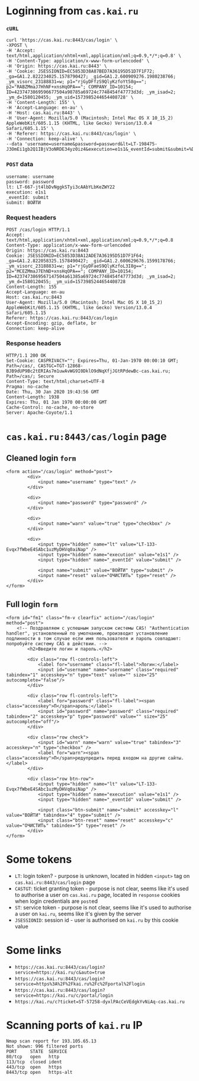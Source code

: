 
# Loginning from `cas.kai.ru`

### `cURL`
    curl 'https://cas.kai.ru:8443/cas/login' \
    -XPOST \
    -H 'Accept: text/html,application/xhtml+xml,application/xml;q=0.9,*/*;q=0.8' \
    -H 'Content-Type: application/x-www-form-urlencoded' \
    -H 'Origin: https://cas.kai.ru:8443' \
    -H 'Cookie: JSESSIONID=EC5853D38A87BED7A36195D51D7F1F72; _ga=GA1.2.822234025.1578790427; _gid=GA1.2.600909276.1980238766; _ym_visorc_23188831=w; p1="rjGyDFfzS9QlyKzfoYt58g=="; p2="RABZMmaJ7HhNF+xnsHqOPA=="; COMPANY_ID=10154; ID=4237473869596677504a98785a69724c7748454f47773d3d; _ym_isad=2; _ym_d=1580120455; _ym_uid=1573985244654408728' \
    -H 'Content-Length: 155' \
    -H 'Accept-Language: en-au' \
    -H 'Host: cas.kai.ru:8443' \
    -H 'User-Agent: Mozilla/5.0 (Macintosh; Intel Mac OS X 10_15_2) AppleWebKit/605.1.15 (KHTML, like Gecko) Version/13.0.4 Safari/605.1.15' \
    -H 'Referer: https://cas.kai.ru:8443/cas/login' \
    -H 'Connection: keep-alive' \
    --data 'username=username&password=password&lt=LT-198475-J3OmEi1gb2Q1IBjV3oNRDE34yz0iz4&execution=e1s1&_eventId=submit&submit=%D0%92%D0%9E%D0%99%D0%A2%D0%98'

### `POST` data
    username: username
    password: password
    lt: LT-667-jt4lbDvNggkSTyi3cAAbYLbKeZWY22
    execution: e1s1
    _eventId: submit
    submit: ВОЙТИ


### Request headers

    POST /cas/login HTTP/1.1
    Accept: text/html,application/xhtml+xml,application/xml;q=0.9,*/*;q=0.8
    Content-Type: application/x-www-form-urlencoded
    Origin: https://cas.kai.ru:8443
    Cookie: JSESSIONID=EC5853D38A12ADE7A36195D51D7F1F64; _ga=GA1.2.822058325.1578490427; _gid=GA1.2.600629676.1599178766; _ym_visorc_23188831=w; p1="rjGyDFaeS9QlyKzfoL3I8g=="; p2="MCEZMmaJ7EhND+xnsHqOPA=="; COMPANY_ID=10154; ID=4237473869567147504a61385a69724c7748454f47773d3d; _ym_isad=2; _ym_d=1580120455; _ym_uid=1573985244654408728
    Content-Length: 155
    Accept-Language: en-au
    Host: cas.kai.ru:8443
    User-Agent: Mozilla/5.0 (Macintosh; Intel Mac OS X 10_15_2) AppleWebKit/605.1.15 (KHTML, like Gecko) Version/13.0.4 Safari/605.1.15
    Referer: https://cas.kai.ru:8443/cas/login
    Accept-Encoding: gzip, deflate, br
    Connection: keep-alive


### Response headers

    HTTP/1.1 200 OK
    Set-Cookie: CASPRIVACY=""; Expires=Thu, 01-Jan-1970 00:00:10 GMT; Path=/cas/, CASTGC=TGT-12868-BJB9dUP9Bc2tERIAs7m1uwAvWG9I0DklO9dNqXfjJGtRPdewBc-cas.kai.ru; Path=/cas/; Secure
    Content-Type: text/html;charset=UTF-8
    Pragma: no-cache
    Date: Thu, 30 Jan 2020 19:43:56 GMT
    Content-Length: 1938
    Expires: Thu, 01 Jan 1970 00:00:00 GMT
    Cache-Control: no-cache, no-store
    Server: Apache-Coyote/1.1


# `cas.kai.ru:8443/cas/login` page

## Cleaned login `form`

    <form action="/cas/login" method="post">
            <div>
                <input name="username" type="text" />
            </div>
            
            <div>
                <input name="password" type="password" />
            </div>
            
            <div>
                <input name="warn" value="true" type="checkbox" />
            </div>
            
            <div>
                <input type="hidden" name="lt" value="LT-133-Evqx7fWbeE4SAbc1uzMyDHVq0aiNap" />
                <input type="hidden" name="execution" value="e1s1" />
                <input type="hidden" name="_eventId" value="submit" />

                <input name="submit" value="ВОЙТИ" type="submit" />
                <input name="reset" value="ОЧИСТИТь" type="reset" />
            </div>
    </form>


## Full login `form`

    <form id="fm1" class="fm-v clearfix" action="/cas/login" method="post">
        <!-- Поздравляем с успешным запуском системы CAS! "Authentication handler", установленный по умолчанию, производит установление подлинности в том случае если имя пользователя и пароль совпадают: попробуйте систему CAS в действии. -->
            <h2>Введите логин и пароль.</h2>
            
            <div class="row fl-controls-left">
                <label for="username" class="fl-label">Логин:</label>
                <input id="username" name="username" class="required" tabindex="1" accesskey="n" type="text" value="" size="25" autocomplete="false"/>
            </div>
            
            <div class="row fl-controls-left">
                <label for="password" class="fl-label"><span class="accesskey">П</span>ароль:</label>
                <input id="password" name="password" class="required" tabindex="2" accesskey="p" type="password" value="" size="25" autocomplete="off"/>
            </div>
            
            <div class="row check">
                <input id="warn" name="warn" value="true" tabindex="3" accesskey="п" type="checkbox" />
                <label for="warn"><span class="accesskey">П</span>редупредить перед входом на другие сайты.</label>
            </div>
            
            <div class="row btn-row">
                <input type="hidden" name="lt" value="LT-133-Evqx7fWbeE4SAbc1uzMyDHVq0aiNap" />
                <input type="hidden" name="execution" value="e1s1" />
                <input type="hidden" name="_eventId" value="submit" />

                <input class="btn-submit" name="submit" accesskey="l" value="ВОЙТИ" tabindex="4" type="submit" />
                <input class="btn-reset" name="reset" accesskey="c" value="ОЧИСТИТь" tabindex="5" type="reset" />
            </div>
    </form>


# Some tokens

- `LT`: login token? - purpose is unknown, located in hidden `<input>` tag on `cas.kai.ru:8443/cas/login` page
- `CASTGT`: ticket granting token - purpose is not clear, seems like it's used to authorise a user on `cas.kai.ru` page, located in `response` cookies when login credentials are `post`ed
- `ST`: service token - purpose is not clear, seems like it's used to authorise a user on `kai.ru`, seems like it's given by the server
- `JSESSIONID`: session id - user is authorised on `kai.ru` by this cookie value 


# Some links

- `https://cas.kai.ru:8443/cas/login?service=https://kai.ru/c&auto=true`
- `https://cas.kai.ru:8443/cas/login?service=https%3A%2F%2Fkai.ru%2Fc%2Fportal%2Flogin`
- `https://cas.kai.ru:8443/cas/login?service=https://kai.ru/c/portal/login`
- `https://kai.ru/c?ticket=ST-57258-dyxlPAcCeVEdgkYvNiAq-cas.kai.ru`


# Scanning ports of `kai.ru` IP

    Nmap scan report for 193.105.65.13
    Not shown: 996 filtered ports
    PORT     STATE  SERVICE
    80/tcp   open   http
    113/tcp  closed ident
    443/tcp  open   https
    8443/tcp open   https-alt

